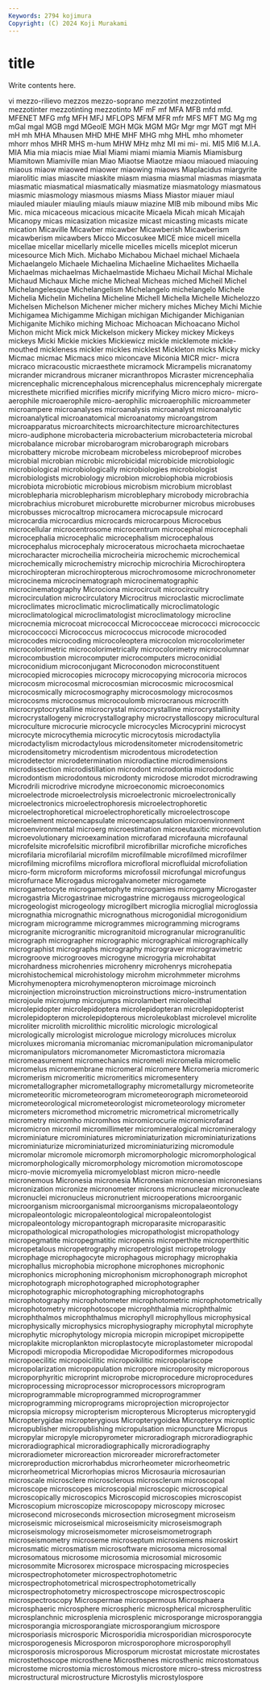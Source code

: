 ```yaml
---
Keywords: 2794 kojimura
Copyright: (C) 2024 Koji Murakami
---
```


# title

Write contents here.



vi mezzo-rilievo mezzos mezzo-soprano mezzotint
mezzotinted mezzotinter mezzotinting mezzotinto MF mF mf MFA MFB mfd
mfd. MFENET MFG mfg MFH MFJ MFLOPS MFM MFR mfr
MFS MFT MG Mg mg mGal mgal MGB mgd MGeolE
MGH MGk MGM MGr Mgr mgr MGT mgt MH mH
mh MHA Mhausen MHD MHE MHF MHG mhg MHL mho
mhometer mhorr mhos MHR MHS m-hum MHW MHz mhz MI
mi mi- mi. MI5 MI6 M.I.A. MIA Mia mia miacis
miae Mial Miami miami miamia Miamis Miamisburg Miamitown Miamiville mian
Miao Miaotse Miaotze miaou miaoued miaouing miaous miaow miaowed miaower
miaowing miaows Miaplacidus miargyrite miarolitic mias miascite miaskite miasm miasma
miasmal miasmas miasmata miasmatic miasmatical miasmatically miasmatize miasmatology miasmatous miasmic
miasmology miasmous miasms Miass Miastor miauer miaul miauled miauler miauling
miauls miauw miazine MIB mib mibound mibs Mic Mic. mica
micaceous micacious micacite Micaela Micah micah Micajah Micanopy micas micasization
micasize micast micasting micasts micate mication Micaville Micawber micawber Micawberish
Micawberism micawberism micawbers Micco Miccosukee MICE mice micell micella micellae
micellar micellarly micelle micelles micells miceplot micerun micesource Mich Mich.
Michabo Michabou Michael michael Michaela Michaelangelo Michaele Michaelina Michaeline Michaelites
Michaella Michaelmas michaelmas Michaelmastide Michaeu Michail Michal Michale Michaud Michaux
Miche miche Micheal Micheas miched Micheil Michel Michelangelesque Michelangelism Michelangelo
michelangelo Michele Michelia Michelin Michelina Micheline Michell Michella Michelle Michelozzo
Michelsen Michelson Michener micher michery miches Michey Michi Michie Michigamea
Michigamme Michigan michigan Michigander Michiganian Michiganite Michiko miching Michoac Michoacan
Michoacano Michol Michon micht Mick mick Mickelson mickery Mickey mickey
Mickeys mickeys Micki Mickie mickies Mickiewicz mickle micklemote mickle-mouthed mickleness
mickler mickles micklest Mickleton micks Micky micky Micmac micmac Micmacs
mico miconcave Miconia MICR micr- micra micraco micracoustic micraesthete micramock
Micrampelis micranatomy micrander micrandrous micraner micranthropos Micraster micrencephalia micrencephalic micrencephalous
micrencephalus micrencephaly micrergate micresthete micrified micrifies micrify micrifying Micro micro
micro- micro-aerophile microaerophile micro-aerophilic microaerophilic microammeter microampere microanalyses microanalysis microanalyst
microanalytic microanalytical microanatomical microanatomy microangstrom microapparatus microarchitects microarchitecture microarchitectures micro-audiphone
microbacteria microbacterium microbacteteria microbal microbalance microbar microbarogram microbarograph microbars microbattery
microbe microbeam microbeless microbeproof microbes microbial microbian microbic microbicidal microbicide
microbiologic microbiological microbiologically microbiologies microbiologist microbiologists microbiology microbion microbiophobia microbiosis
microbiota microbiotic microbious microbism microbium microblast microblepharia microblepharism microblephary microbody
microbrachia microbrachius microburet microburette microburner microbus microbuses microbusses microcaltrop microcamera
microcapsule microcard microcardia microcardius microcards microcarpous Microcebus microcellular microcentrosome microcentrum
microcephal microcephali microcephalia microcephalic microcephalism microcephalous microcephalus microcephaly microceratous microchaeta
microchaetae microcharacter microcheilia microcheiria microchemic microchemical microchemically microchemistry microchip microchiria
Microchiroptera microchiropteran microchiropterous microchromosome microchronometer microcinema microcinematograph microcinematographic microcinematography Microciona
microcircuit microcircuitry microcirculation microcirculatory Microcitrus microclastic microclimate microclimates microclimatic microclimatically
microclimatologic microclimatological microclimatologist microclimatology microcline microcnemia microcoat micrococcal Micrococceae micrococci
micrococcic micrococcocci Micrococcus micrococcus microcode microcoded microcodes microcoding microcoleoptera microcolon
microcolorimeter microcolorimetric microcolorimetrically microcolorimetry microcolumnar microcombustion microcomputer microcomputers microconidial microconidium
microconjugant Microconodon microconstituent microcopied microcopies microcopy microcopying microcoria microcos microcosm
microcosmal microcosmian microcosmic microcosmical microcosmically microcosmography microcosmology microcosmos microcosms microcosmus
microcoulomb microcranous microcrith microcryptocrystalline microcrystal microcrystalline microcrystallinity microcrystallogeny microcrystallography microcrystalloscopy
microcultural microculture microcurie microcycle microcycles Microcyprini microcyst microcyte microcythemia microcytic
microcytosis microdactylia microdactylism microdactylous microdensitometer microdensitometric microdensitometry microdentism microdentous microdetection
microdetector microdetermination microdiactine microdimensions microdissection microdistillation microdont microdontia microdontic microdontism
microdontous microdonty microdose microdot microdrawing Microdrili microdrive microdyne microeconomic microeconomics
microelectrode microelectrolysis microelectronic microelectronically microelectronics microelectrophoresis microelectrophoretic microelectrophoretical microelectrophoretically microelectroscope
microelement microencapsulate microencapsulation microenvironment microenvironmental microerg microestimation microeutaxitic microevolution microevolutionary
microexamination microfarad microfauna microfaunal microfelsite microfelsitic microfibril microfibrillar microfiche microfiches
microfilaria microfilarial microfilm microfilmable microfilmed microfilmer microfilming microfilms microflora microfloral
microfluidal microfoliation micro-form microform microforms microfossil microfungal microfungus microfurnace Microgadus
microgalvanometer microgamete microgametocyte microgametophyte microgamies microgamy Microgaster microgastria Microgastrinae microgastrine
microgauss microgeological microgeologist microgeology microgilbert microglia microglial microglossia micrognathia micrognathic
micrognathous microgonidial microgonidium microgram microgramme microgrammes microgramming micrograms microgranite microgranitic
microgranitoid microgranular microgranulitic micrograph micrographer micrographic micrographical micrographically micrographist micrographs
micrography micrograver microgravimetric microgroove microgrooves microgyne microgyria microhabitat microhardness microhenries
microhenry microhenrys microhepatia microhistochemical microhistology microhm microhmmeter microhms Microhymenoptera microhymenopteron
microimage microinch microinjection microinstruction microinstructions micro-instrumentation microjoule microjump microjumps microlambert
microlecithal microlepidopter microlepidoptera microlepidopteran microlepidopterist microlepidopteron microlepidopterous microleukoblast microlevel microlite
microliter microlith microlithic microlitic micrologic micrological micrologically micrologist micrologue micrology
microluces microlux microluxes micromania micromaniac micromanipulation micromanipulator micromanipulators micromanometer Micromastictora
micromazia micromeasurement micromechanics micromeli micromelia micromelic micromelus micromembrane micromeral micromere
Micromeria micromeric micromerism micromeritic micromeritics micromesentery micrometallographer micrometallography micrometallurgy micrometeorite
micrometeoritic micrometeorogram micrometeorograph micrometeoroid micrometeorological micrometeorologist micrometeorology micrometer micrometers micromethod
micrometric micrometrical micrometrically micrometry micromho micromhos micromicrocurie micromicrofarad micromicron micromil
micromillimeter micromineralogical micromineralogy microminiature microminiatures microminiaturization microminiaturizations microminiaturize microminiaturized microminiaturizing
micromodule micromolar micromole micromorph micromorphologic micromorphological micromorphologically micromorphology micromotion micromotoscope
micro-movie micromyelia micromyeloblast micron micro-needle micronemous Micronesia micronesia Micronesian micronesian
micronesians micronization micronize micronometer microns micronuclear micronucleate micronuclei micronucleus micronutrient
microoperations microorganic microorganism microorganismal microorganisms micropalaeontology micropaleontologic micropaleontological micropaleontologist micropaleontology
micropantograph microparasite microparasitic micropathological micropathologies micropathologist micropathology micropegmatite micropegmatitic micropenis
microperthite microperthitic micropetalous micropetrography micropetrologist micropetrology microphage microphagocyte microphagous microphagy
microphakia microphallus microphobia microphone microphones microphonic microphonics microphoning microphonism microphonograph
microphot microphotograph microphotographed microphotographer microphotographic microphotographing microphotographs microphotography microphotometer microphotometric
microphotometrically microphotometry microphotoscope microphthalmia microphthalmic microphthalmos microphthalmus microphyll microphyllous microphysical
microphysically microphysics microphysiography microphytal microphyte microphytic microphytology micropia micropin micropipet
micropipette microplakite microplankton microplastocyte microplastometer micropodal Micropodi micropodia Micropodidae Micropodiformes
micropodous micropoecilitic micropoicilitic micropoikilitic micropolariscope micropolarization micropopulation micropore microporosity microporous
microporphyritic microprint microprobe microprocedure microprocedures microprocessing microprocessor microprocessors microprogram microprogrammable
microprogrammed microprogrammer microprogramming microprograms microprojection microprojector micropsia micropsy micropterism micropterous
Micropterus micropterygid Micropterygidae micropterygious Micropterygoidea Micropteryx microptic micropublisher micropublishing micropulsation
micropuncture Micropus micropylar micropyle micropyrometer microradiograph microradiographic microradiographical microradiographically microradiography
microradiometer microreaction microreader microrefractometer microreproduction microrhabdus microrheometer microrheometric microrheometrical Microrhopias
micros Microsauria microsaurian microscale microsclere microsclerous microsclerum microscopal microscope microscopes
microscopial microscopic microscopical microscopically microscopics Microscopid microscopies microscopist Microscopium microscopize
microscopopy microscopy microsec microsecond microseconds microsection microsegment microseism microseismic microseismical
microseismicity microseismograph microseismology microseismometer microseismometrograph microseismometry microseme microseptum microsiemens microskirt
microsmatic microsmatism microsoftware microsoma microsomal microsomatous microsome microsomia microsomial microsomic
microsommite Microsorex microspace microspacing microspecies microspectrophotometer microspectrophotometric microspectrophotometrical microspectrophotometrically microspectrophotometry
microspectroscope microspectroscopic microspectroscopy Microspermae microspermous Microsphaera microsphaeric microsphere microspheric microspherical
microspherulitic microsplanchnic microsplenia microsplenic microsporange microsporanggia microsporangia microsporangiate microsporangium microspore
microsporiasis microsporic Microsporidia microsporidian microsporocyte microsporogenesis Microsporon microsporophore microsporophyll microsporosis
microsporous Microsporum microstat microstate microstates microstethoscope microsthene Microsthenes microsthenic microstomatous
microstome microstomia microstomous microstore micro-stress microstress microstructural microstructure Microstylis microstylospore
